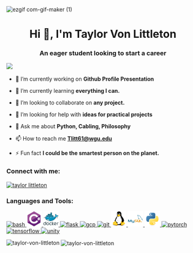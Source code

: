 ![ezgif com-gif-maker (1)](https://user-images.githubusercontent.com/106122834/181386512-41117bb8-76a4-4d4a-8e8f-d69d5d616ab1.gif)
<h1 align="center">Hi 👋, I'm Taylor Von Littleton</h1>
<h3 align="center">An eager student looking to start a career</h3>
<img align="right alt="Coding" Width="375" src="https://user-images.githubusercontent.com/106122834/181384342-4d6e4a10-b307-4f21-94cb-521222b97dc7.gif">

- 🔭 I’m currently working on **Github Profile Presentation**

- 🌱 I’m currently learning **everything I can.**

- 👯 I’m looking to collaborate on **any project.**

- 🤝 I’m looking for help with **ideas for practical projects**

- 💬 Ask me about **Python, Cabling, Philosophy**

- 📫 How to reach me **Tlitt61@wgu.edu**

- ⚡ Fun fact **I could be the smartest person on the planet.**

<h3 align="left">Connect with me:</h3>
<p align="left">
<a href="https://linkedin.com/in/taylor littleton" target="blank"><img align="center" src="https://raw.githubusercontent.com/rahuldkjain/github-profile-readme-generator/master/src/images/icons/Social/linked-in-alt.svg" alt="taylor littleton" height="30" width="40" /></a>
</p>

<h3 align="left">Languages and Tools:</h3>
<p align="left"> <a href="https://www.gnu.org/software/bash/" target="_blank" rel="noreferrer"> <img src="https://www.vectorlogo.zone/logos/gnu_bash/gnu_bash-icon.svg" alt="bash" width="40" height="40"/> </a> <a href="https://www.w3schools.com/cs/" target="_blank" rel="noreferrer"> <img src="https://raw.githubusercontent.com/devicons/devicon/master/icons/csharp/csharp-original.svg" alt="csharp" width="40" height="40"/> </a> <a href="https://www.docker.com/" target="_blank" rel="noreferrer"> <img src="https://raw.githubusercontent.com/devicons/devicon/master/icons/docker/docker-original-wordmark.svg" alt="docker" width="40" height="40"/> </a> <a href="https://flask.palletsprojects.com/" target="_blank" rel="noreferrer"> <img src="https://www.vectorlogo.zone/logos/pocoo_flask/pocoo_flask-icon.svg" alt="flask" width="40" height="40"/> </a> <a href="https://cloud.google.com" target="_blank" rel="noreferrer"> <img src="https://www.vectorlogo.zone/logos/google_cloud/google_cloud-icon.svg" alt="gcp" width="40" height="40"/> </a> <a href="https://git-scm.com/" target="_blank" rel="noreferrer"> <img src="https://www.vectorlogo.zone/logos/git-scm/git-scm-icon.svg" alt="git" width="40" height="40"/> </a> <a href="https://www.linux.org/" target="_blank" rel="noreferrer"> <img src="https://raw.githubusercontent.com/devicons/devicon/master/icons/linux/linux-original.svg" alt="linux" width="40" height="40"/> </a> <a href="https://www.mysql.com/" target="_blank" rel="noreferrer"> <img src="https://raw.githubusercontent.com/devicons/devicon/master/icons/mysql/mysql-original-wordmark.svg" alt="mysql" width="40" height="40"/> </a> <a href="https://www.python.org" target="_blank" rel="noreferrer"> <img src="https://raw.githubusercontent.com/devicons/devicon/master/icons/python/python-original.svg" alt="python" width="40" height="40"/> </a> <a href="https://pytorch.org/" target="_blank" rel="noreferrer"> <img src="https://www.vectorlogo.zone/logos/pytorch/pytorch-icon.svg" alt="pytorch" width="40" height="40"/> </a> <a href="https://www.tensorflow.org" target="_blank" rel="noreferrer"> <img src="https://www.vectorlogo.zone/logos/tensorflow/tensorflow-icon.svg" alt="tensorflow" width="40" height="40"/> </a> <a href="https://unity.com/" target="_blank" rel="noreferrer"> <img src="https://www.vectorlogo.zone/logos/unity3d/unity3d-icon.svg" alt="unity" width="40" height="40"/> </a> </p>

<p><img align="left" src="https://github-readme-stats.vercel.app/api/top-langs?username=taylor-von-littleton&show_icons=true&locale=en&layout=compact" alt="taylor-von-littleton" /></p>

<p>&nbsp;<img align="center" src="https://github-readme-stats.vercel.app/api?username=taylor-von-littleton&show_icons=true&locale=en" alt="taylor-von-littleton" /></p>
